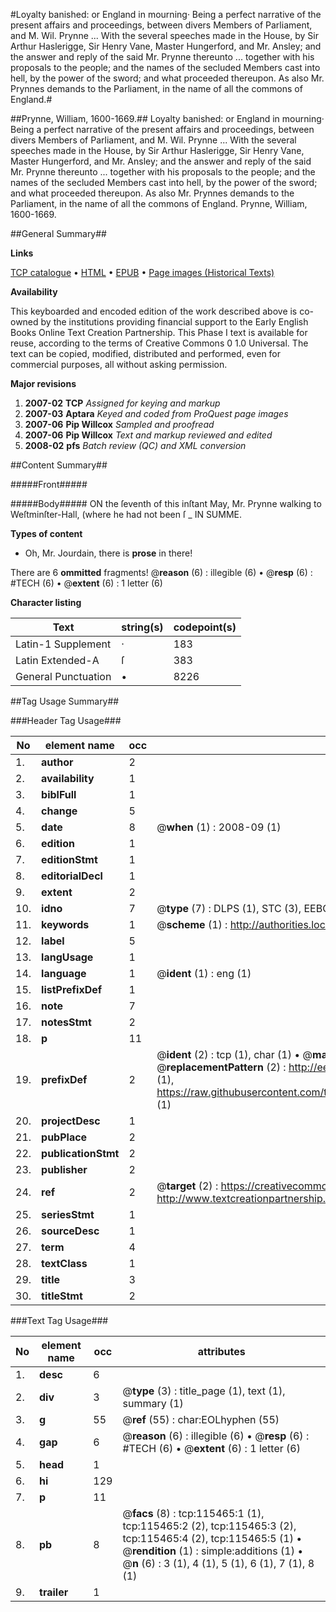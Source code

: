 #Loyalty banished: or England in mourning· Being a perfect narrative of the present affairs and proceedings, between divers Members of Parliament, and M. Wil. Prynne ... With the several speeches made in the House, by Sir Arthur Haslerigge, Sir Henry Vane, Master Hungerford, and Mr. Ansley; and the answer and reply of the said Mr. Prynne thereunto ... together with his proposals to the people; and the names of the secluded Members cast into hell, by the power of the sword; and what proceeded thereupon. As also Mr. Prynnes demands to the Parliament, in the name of all the commons of England.#

##Prynne, William, 1600-1669.##
Loyalty banished: or England in mourning· Being a perfect narrative of the present affairs and proceedings, between divers Members of Parliament, and M. Wil. Prynne ... With the several speeches made in the House, by Sir Arthur Haslerigge, Sir Henry Vane, Master Hungerford, and Mr. Ansley; and the answer and reply of the said Mr. Prynne thereunto ... together with his proposals to the people; and the names of the secluded Members cast into hell, by the power of the sword; and what proceeded thereupon. As also Mr. Prynnes demands to the Parliament, in the name of all the commons of England.
Prynne, William, 1600-1669.

##General Summary##

**Links**

[TCP catalogue](http://www.ota.ox.ac.uk/tcp/)  • 
[HTML](http://tei.it.ox.ac.uk/tcp/Texts-HTML/free/A91/A91216.html)  • 
[EPUB](http://tei.it.ox.ac.uk/tcp/Texts-EPUB/free/A91/A91216.epub) • 
[Page images (Historical Texts)](https://data.historicaltexts.jisc.ac.uk/view?pubId=eebo-99863275e&pageId=eebo-99863275e-115465-1)

**Availability**

This keyboarded and encoded edition of the
	       work described above is co-owned by the institutions
	       providing financial support to the Early English Books
	       Online Text Creation Partnership. This Phase I text is
	       available for reuse, according to the terms of Creative
	       Commons 0 1.0 Universal. The text can be copied,
	       modified, distributed and performed, even for
	       commercial purposes, all without asking permission.

**Major revisions**

1. __2007-02__ __TCP__ *Assigned for keying and markup*
1. __2007-03__ __Aptara__ *Keyed and coded from ProQuest page images*
1. __2007-06__ __Pip Willcox__ *Sampled and proofread*
1. __2007-06__ __Pip Willcox__ *Text and markup reviewed and edited*
1. __2008-02__ __pfs__ *Batch review (QC) and XML conversion*

##Content Summary##

#####Front#####

#####Body#####
ON the ſeventh of this inſtant May, Mr. Prynne walking to
Weſtminſter-Hall, (where he had not been ſ
    _ IN SUMME.

**Types of content**

  * Oh, Mr. Jourdain, there is **prose** in there!

There are 6 **ommitted** fragments! 
 @__reason__ (6) : illegible (6)  •  @__resp__ (6) : #TECH (6)  •  @__extent__ (6) : 1 letter (6)

**Character listing**


|Text|string(s)|codepoint(s)|
|---|---|---|
|Latin-1 Supplement|·|183|
|Latin Extended-A|ſ|383|
|General Punctuation|•|8226|

##Tag Usage Summary##

###Header Tag Usage###

|No|element name|occ|attributes|
|---|---|---|---|
|1.|__author__|2||
|2.|__availability__|1||
|3.|__biblFull__|1||
|4.|__change__|5||
|5.|__date__|8| @__when__ (1) : 2008-09 (1)|
|6.|__edition__|1||
|7.|__editionStmt__|1||
|8.|__editorialDecl__|1||
|9.|__extent__|2||
|10.|__idno__|7| @__type__ (7) : DLPS (1), STC (3), EEBO-CITATION (1), PROQUEST (1), VID (1)|
|11.|__keywords__|1| @__scheme__ (1) : http://authorities.loc.gov/ (1)|
|12.|__label__|5||
|13.|__langUsage__|1||
|14.|__language__|1| @__ident__ (1) : eng (1)|
|15.|__listPrefixDef__|1||
|16.|__note__|7||
|17.|__notesStmt__|2||
|18.|__p__|11||
|19.|__prefixDef__|2| @__ident__ (2) : tcp (1), char (1)  •  @__matchPattern__ (2) : ([0-9\-]+):([0-9IVX]+) (1), (.+) (1)  •  @__replacementPattern__ (2) : http://eebo.chadwyck.com/downloadtiff?vid=$1&page=$2 (1), https://raw.githubusercontent.com/textcreationpartnership/Texts/master/tcpchars.xml#$1 (1)|
|20.|__projectDesc__|1||
|21.|__pubPlace__|2||
|22.|__publicationStmt__|2||
|23.|__publisher__|2||
|24.|__ref__|2| @__target__ (2) : https://creativecommons.org/publicdomain/zero/1.0/ (1), http://www.textcreationpartnership.org/docs/. (1)|
|25.|__seriesStmt__|1||
|26.|__sourceDesc__|1||
|27.|__term__|4||
|28.|__textClass__|1||
|29.|__title__|3||
|30.|__titleStmt__|2||


###Text Tag Usage###

|No|element name|occ|attributes|
|---|---|---|---|
|1.|__desc__|6||
|2.|__div__|3| @__type__ (3) : title_page (1), text (1), summary (1)|
|3.|__g__|55| @__ref__ (55) : char:EOLhyphen (55)|
|4.|__gap__|6| @__reason__ (6) : illegible (6)  •  @__resp__ (6) : #TECH (6)  •  @__extent__ (6) : 1 letter (6)|
|5.|__head__|1||
|6.|__hi__|129||
|7.|__p__|11||
|8.|__pb__|8| @__facs__ (8) : tcp:115465:1 (1), tcp:115465:2 (2), tcp:115465:3 (2), tcp:115465:4 (2), tcp:115465:5 (1)  •  @__rendition__ (1) : simple:additions (1)  •  @__n__ (6) : 3 (1), 4 (1), 5 (1), 6 (1), 7 (1), 8 (1)|
|9.|__trailer__|1||
